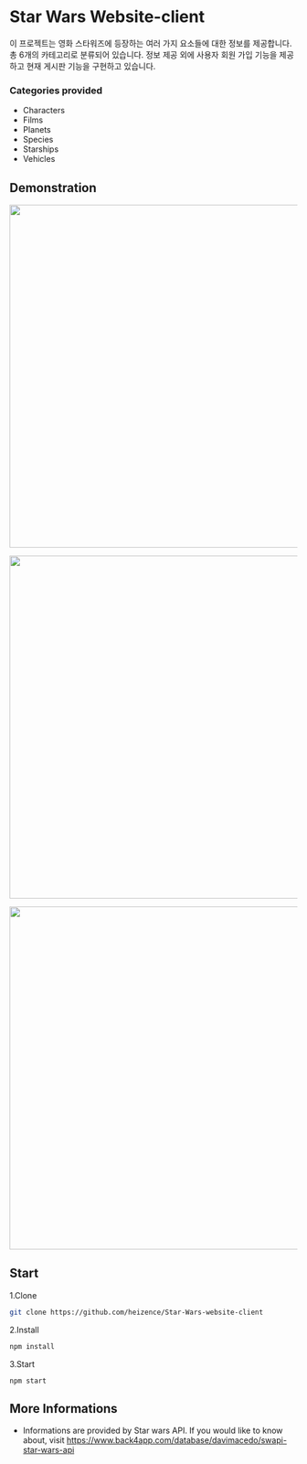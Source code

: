 # Star Wars Website-client

이 프로젝트는 영화 스타워즈에 등장하는 여러 가지 요소들에 대한 정보를 제공합니다. 총 6개의 카테고리로 분류되어 있습니다. 정보 제공 외에 사용자 회원 가입 기능을 제공하고 현재 게시판 기능을 구현하고 있습니다.

### Categories provided
+ Characters
+ Films
+ Planets
+ Species
+ Starships
+ Vehicles

## Demonstration
<img src="https://user-images.githubusercontent.com/47074893/80310626-abba6900-8816-11ea-9ef5-a781c79da67f.png" width="600px" height="auto" alt=""></img><br/>

<img src="https://user-images.githubusercontent.com/47074893/80310627-ae1cc300-8816-11ea-8569-918abe18face.png" width="600px" height="auto" alt=""></img><br/>

<img src="https://user-images.githubusercontent.com/47074893/80310629-afe68680-8816-11ea-8160-4f7f33b18df7.png" width="600px" height="auto" alt=""></img><br/>

## Start

1.Clone

```bash
git clone https://github.com/heizence/Star-Wars-website-client
```

2.Install 

```bash
npm install
```

3.Start

```
npm start
```

## More Informations
+ Informations are provided by Star wars API. If you would like to know about, visit https://www.back4app.com/database/davimacedo/swapi-star-wars-api
